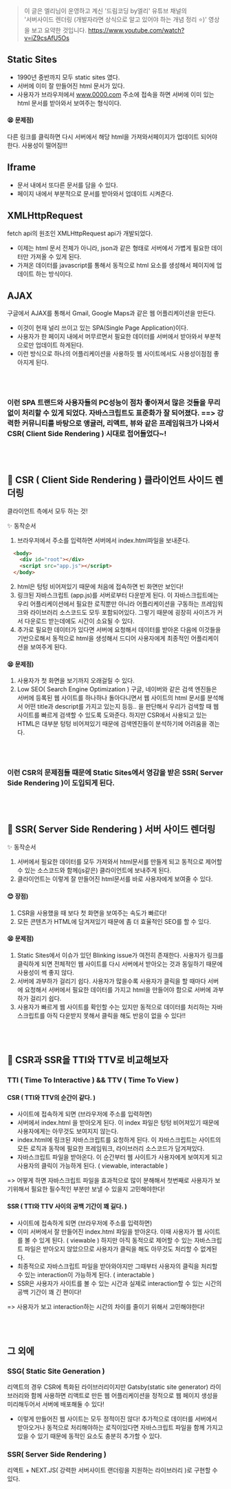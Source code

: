 > 이 글은 엘리님이 운영하고 계신 '드림코딩 by엘리' 유튜브 채널의 <br>
> '서버사이드 렌더링 (개발자라면 상식으로 알고 있어야 하는 개념 정리 ⭐️)' 영상을 보고 요약한 것입니다.
> https://www.youtube.com/watch?v=iZ9csAfU5Os


## Static Sites
- 1990년 중반까지 모두 static sites 였다. 
- 서버에 이미 잘 만들어진 html 문서가 있다.
- 사용자가 브라우저에서 www.0000.com 주소에 접속을 하면 서버에 이미 있는 html 문서를 받아와서 보여주는 형식이다.

#### 😫 문제점) 
다른 링크를 클릭하면 다시 서버에서 해당 html을 가져와서페이지가 업데이트 되어야 한다. 사용성이 떨어짐!!! 
   
   
## Iframe
- 문서 내에서 또다른 문서를 담을 수 있다.
- 페이지 내에서 부분적으로 문서를 받아와서 업데이트 시켜준다.
   
   
## XMLHttpRequest
fetch api의 원조인 XMLHttpRequest api가 개발되었다.
- 이제는 html 문서 전체가 아니라, json과 같은 형태로 서버에서 가볍게 필요한 데이터만 가져올 수 있게 된다.
- 가져온 데이터를 javascript를 통해서 동적으로 html 요소를 생성해서 페이지에 업데이트 하는 방식이다.
   
   
## AJAX
구글에서 AJAX를 통해서 Gmail, Google Maps과 같은 웹 어플리케이션을 만든다.
- 이것이 현재 널리 쓰이고 있는 SPA(Single Page Application)이다.
- 사용자가 한 페이지 내에서 머무르면서 필요한 데이터를 서버에서 받아와서 부분적으로만 업데이트 하게된다.
- 이런 방식으로 하나의 어플리케이션을 사용하듯 웹 사이트에서도 사용성이점점 좋아지게 된다.
   
   
<br/><br/>

### 이런 SPA 트랜드와 사용자들의 PC성능이 점차 좋아져서 많은 것들을 무리없이 처리할 수 있게 되었다. 자바스크립트도 표준화가 잘 되어졌다. ==> 강력한 커뮤니티를 바탕으로 앵귤러, 리액트, 뷰와 같은 프레임워크가 나와서 CSR( Client Side Rendering ) 시대로 접어들었다~!

<br/><br/>
   
   
## 🌈 CSR ( Client Side Rendering ) 클라이언트 사이드 렌더링
클라이언트 측에서 모두 하는 것!

✨ 동작순서
1. 브라우저에서 주소를 입력하면 서버에서 index.html파일을 보내준다.
  ```html
    <body>
	  <div id="root"></div>
	  <script src="app.js"></script>
    </body>
  ```
2. html은 텅텅 비어져있기 때문에 처음에 접속하면 빈 화면만 보인다!
3. 링크된 자바스크립트 (app.js)를 서버로부터 다운받게 된다.
   이 자바스크립트에는 우리 어플리케이션에서 필요한 로직뿐만 아니라 어플리케이션을 구동하는 프레임워크와 라이브러리 소스코드도 모두 포함되어있다. 
   그렇기 때문에 굉장히 사이즈가 커서 다운로드 받는데에도 시간이 소요될 수 있다.
4. 추가로 필요한 데이터가 있다면 서버에 요청해서 데이터를 받아온 다음에 이것들을 기반으로해서 동적으로 html을 생성해서 드디어 사용자에게 최종적인 어플리케이션을 보여주게 된다.

#### 😫 문제점)
1. 사용자가 첫 화면을 보기까지 오래걸릴 수 있다.
2. Low SEO( Search Engine Optimization )
  구글, 네이버와 같은 검색 엔진들은 서버에 등록된 웹 사이트를 하나하나 돌아다니면서 웹 사이트의 html 문서를 분석해서 어떤 title과 descript를
  가지고 있는지 등등.. 을 판단해서 우리가 검색할 때 웹 사이트를 빠르게 검색할 수 있도록 도와준다. 
  하지만 CSR에서 사용되고 있는 HTML은 대부분 텅텅 비어져있기 때문에 검색엔진들이 분석하기에 어려움을 겪는다.


<br/><br/>

### 이런 CSR의 문제점들 때문에 Static Sites에서 영감을 받은 SSR( Server Side Rendering )이 도입되게 된다.

<br/><br/>

## 🐋 SSR( Server Side Rendering ) 서버 사이드 렌더링

✨ 동작순서
1. 서버에서 필요한 데이터를 모두 가져와서 html문서를 만들게 되고 동적으로 제어할 수 있는 소스코드와 함께(js같은) 클라이언트에 보내주게 된다.
2. 클라이언트는 이렇게 잘 만들어진 html문서를 바로 사용자에게 보여줄 수 있다.

#### 😊 장점)
1. CSR을 사용했을 때 보다 첫 화면을 보여주는 속도가 빠르다!
2. 모든 콘텐츠가 HTML에 담겨져있기 때문에 좀 더 효율적인 SEO를 할 수 있다.

#### 😫 문제점)
1. Static Sites에서 이슈가 있던 Blinking issue가 여전히 존재한다.
  사용자가 링크를 클릭하게 되면 전체적인 웹 사이트를 다시
  서버에서 받아오는 것과 동일하기 때문에 사용성이 썩 좋지 않다.
2. 서버에 과부하가 걸리기 쉽다.
  사용자가 많을수록 사용자가 클릭을 할 때마다 서버에 요청해서
  서버에서 필요한 데이터를 가지고 html을 만들어야 함으로 서버에 과부하가
  걸리기 쉽다.
3. 사용자가 빠르게 웹 사이트를 확인할 수는 있지만 동적으로 데이터를 처리하는
   자바스크립트를 아직 다운받지 못해서 클릭을 해도 반응이 없을 수 있다!!

<br/><br/>

## 🧙 CSR과 SSR을 TTI와 TTV로 비교해보자
### TTI ( Time To Interactive ) && TTV ( Time To View )

#### CSR ( TTI와 TTV의 순간이 같다. )
- 사이트에 접속하게 되면 (브라우저에 주소를 입력하면)
- 서버에서 index.html 을 받아오게 된다. 이 index 파일은 텅텅 비어져있기 때문에 사용자에게는 아무것도 보여지지 않는다.
- index.html에 링크된 자바스크립트를 요청하게 된다.
  이 자바스크립트는 사이트의 모든 로직과 동작에 필요한 프레임워크, 라이브러리 소스코드가 담겨져있다.
- 자바스크립트 파일을 받아온다. 이 순간부터 웹 사이트가 사용자에게 보여지게 되고 사용자의 클릭이 가능하게 된다. ( viewable, interactable )

=> 어떻게 하면 자바스크립트 파일을 효과적으로 많이 분해해서 첫번째로 사용자가 보기위해서 필요한 필수적인 부분만 보낼 수 있을지 고민해야한다!


#### SSR ( TTI와 TTV 사이의 공백 기간이 꽤 길다. )
- 사이트에 접속하게 되면 (브라우저에 주소를 입력하면)
- 이미 서버에서 잘 만들어진 index.html 파일을 받아온다. 이때 사용자가 웹 사이트를 볼 수 있게 된다. ( viewable )
  하지만 아직 동적으로 제어할 수 있는 자바스크립트 파일은 받아오지 않았으므로 사용자가 클릭을 해도 아무것도 처리할 수 없게된다.
- 최종적으로 자바스크립트 파일을 받아와야지만 그때부터 사용자의 클릭을 처리할 수 있는 interaction이 가능하게 된다. ( interactable )
- SSR은 사용자가 사이트를 볼 수 있는 시간과 실제로 interaction할 수 있는 시간의 공백 기간이 꽤 긴 편이다!

=> 사용자가 보고 interaction하는 시간의 차이를 줄이기 위해서 고민해야한다!


<br/><br/>
## 그 외에
### SSG( Static Site Generation )
리액트의 경우 CSR에 특화된 라이브러리이지만 Gatsby(static site generator) 라이브러리와 함께 사용하면 
리액트로 만든 웹 어플리케이션을 정적으로 웹 페이지 생성을 미리해두어서 서버에 배포해둘 수 있다!

- 이렇게 만들어진 웹 사이트는 모두 정적이진 않다! 추가적으로 데이터를 서버에서 받아오거나 동적으로 처리해야하는 로직이있다면 자바스크립트 파일을 함께 가지고 있을 수 있기 때문에 동적인 요소도 충분히 추가할 수 있다.

### SSR( Server Side Rendering )
리액트 + NEXT.JS( 강력한 서버사이트 랜더링을 지원하는 라이브러리 )로 구현할 수 있다.
